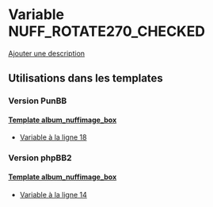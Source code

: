 # Variable NUFF_ROTATE270_CHECKED
[Ajouter une description](https://fa-tvars.appspot.com/var/NUFF_ROTATE270_CHECKED)

## Utilisations dans les templates

### Version PunBB

#### [Template album_nuffimage_box](punbb/album_nuffimage_box.md#readme)
* [Variable &agrave; la ligne 18](../punbb/album_nuffimage_box.tpl#L18)

### Version phpBB2

#### [Template album_nuffimage_box](subsilver/album_nuffimage_box.md#readme)
* [Variable &agrave; la ligne 14](../subsilver/album_nuffimage_box.tpl#L14)